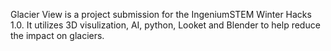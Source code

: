 Glacier View is a project submission for the IngeniumSTEM Winter Hacks 1.0. It utilizes 3D visulization, AI, python, Looket and Blender to help reduce the impact on glaciers.
